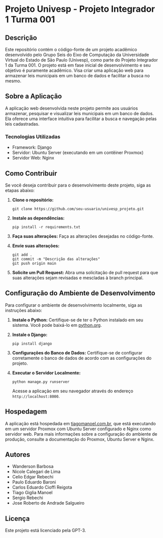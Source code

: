 # Projeto Univesp - Projeto Integrador 1 Turma 001

## Descrição
Este repositório contém o código-fonte de um projeto acadêmico desenvolvido pelo Grupo Seis do Eixo de Computação da Universidade Virtual do Estado de São Paulo (Univesp), como parte do Projeto Integrador 1 da Turma 001. O projeto está em fase inicial de desenvolvimento e seu objetivo é puramente acadêmico. Visa criar uma aplicação web para armazenar leis municipais em um banco de dados e facilitar a busca no mesmo.

## Sobre a Aplicação
A aplicação web desenvolvida neste projeto permite aos usuários armazenar, pesquisar e visualizar leis municipais em um banco de dados. Ela oferece uma interface intuitiva para facilitar a busca e navegação pelas leis cadastradas.

### Tecnologias Utilizadas
- Framework: Django
- Servidor: Ubuntu Server (executando em um contêiner Proxmox)
- Servidor Web: Nginx

## Como Contribuir
Se você deseja contribuir para o desenvolvimento deste projeto, siga as etapas abaixo:

1. **Clone o repositório:**
   ```
   git clone https://github.com/seu-usuario/univesp_projeto.git
   ```

2. **Instale as dependências:**
   ```
   pip install -r requirements.txt
   ```

3. **Faça suas alterações:**
   Faça as alterações desejadas no código-fonte.

4. **Envie suas alterações:**
   ```
   git add .
   git commit -m "Descrição das alterações"
   git push origin main
   ```

5. **Solicite um Pull Request:**
   Abra uma solicitação de pull request para que suas alterações sejam revisadas e mescladas à branch principal.

## Configuração do Ambiente de Desenvolvimento
Para configurar o ambiente de desenvolvimento localmente, siga as instruções abaixo:

1. **Instale o Python:**
   Certifique-se de ter o Python instalado em seu sistema. Você pode baixá-lo em [python.org](https://www.python.org/).

2. **Instale o Django:**
   ```
   pip install django
   ```

3. **Configurações do Banco de Dados:**
   Certifique-se de configurar corretamente o banco de dados de acordo com as configurações do projeto.

4. **Executar o Servidor Localmente:**
   ```
   python manage.py runserver
   ```
   Acesse a aplicação em seu navegador através do endereço `http://localhost:8000`.

## Hospedagem
A aplicação está hospedada em [tiagomanoel.com.br](https://tiagomanoel.com.br), que está executando em um servidor Proxmox com Ubuntu Server configurado e Nginx como servidor web. Para mais informações sobre a configuração do ambiente de produção, consulte a documentação do Proxmox, Ubuntu Server e Nginx.

## Autores
- Wanderson Barbosa
- Nicole Calegari de Lima
- Celio Edgar Rebechi
- Paulo Eduardo Baroni
- Carlos Eduardo Cioffi Reigota
- Tiago Giglia Manoel
- Sergio Rebechi
- Jose Roberto de Andrade Salgueiro

## Licença
Este projeto está licenciado pela GPT-3.
